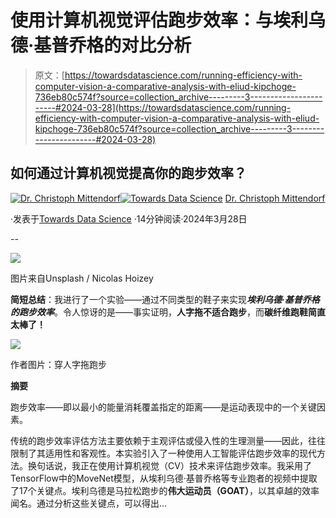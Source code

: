 # 使用计算机视觉评估跑步效率：与埃利乌德·基普乔格的对比分析

> 原文：[https://towardsdatascience.com/running-efficiency-with-computer-vision-a-comparative-analysis-with-eliud-kipchoge-736eb80c574f?source=collection_archive---------3-----------------------#2024-03-28](https://towardsdatascience.com/running-efficiency-with-computer-vision-a-comparative-analysis-with-eliud-kipchoge-736eb80c574f?source=collection_archive---------3-----------------------#2024-03-28)

## **如何通过计算机视觉提高你的跑步效率？**

[](https://medium.com/@ch.mittendorf?source=post_page---byline--736eb80c574f--------------------------------)[![Dr. Christoph Mittendorf](../Images/466a7a53b8261f4df61461090dcfc743.png)](https://medium.com/@ch.mittendorf?source=post_page---byline--736eb80c574f--------------------------------)[](https://towardsdatascience.com/?source=post_page---byline--736eb80c574f--------------------------------)[![Towards Data Science](../Images/a6ff2676ffcc0c7aad8aaf1d79379785.png)](https://towardsdatascience.com/?source=post_page---byline--736eb80c574f--------------------------------) [Dr. Christoph Mittendorf](https://medium.com/@ch.mittendorf?source=post_page---byline--736eb80c574f--------------------------------)

·发表于[Towards Data Science](https://towardsdatascience.com/?source=post_page---byline--736eb80c574f--------------------------------) ·14分钟阅读·2024年3月28日

--

![](../Images/4b6a658416e49a1eb99ff71b726e3ca0.png)

图片来自Unsplash / Nicolas Hoizey

**简短总结**：我进行了一个实验——通过不同类型的鞋子来实现***埃利乌德·基普乔格的跑步效率***。令人惊讶的是——事实证明，**人字拖不适合跑步**，而**碳纤维跑鞋简直太棒了！**

![](../Images/4de2716473d17592333718a17aa18335.png)

作者图片：穿人字拖跑步

**摘要**

跑步效率——即以最小的能量消耗覆盖指定的距离——是运动表现中的一个关键因素。

传统的跑步效率评估方法主要依赖于主观评估或侵入性的生理测量——因此，往往限制了其适用性和客观性。本实验引入了一种使用人工智能评估跑步效率的现代方法。换句话说，我正在使用计算机视觉（CV）技术来评估跑步效率。我采用了TensorFlow中的MoveNet模型，从埃利乌德·基普乔格等专业跑者的视频中提取了17个关键点。埃利乌德是马拉松跑步的**伟大运动员（GOAT）**，以其卓越的效率闻名。通过分析这些关键点，可以得出…
